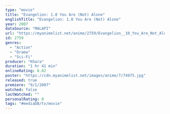 ```yaml
---
type: "movie"
title: "Evangelion: 1.0 You Are (Not) Alone"
englishTitle: "Evangelion: 1.0 You Are (Not) Alone"
year: 2007
dataSource: "MALAPI"
url: "https://myanimelist.net/anime/2759/Evangelion__10_You_Are_Not_Alone"
id: 2759
genres: 
  - "Action"
  - "Drama"
  - "Sci-Fi"
producer: "Khara"
duration: "1 hr 41 min"
onlineRating: 8.02
poster: "https://cdn.myanimelist.net/images/anime/7/74975.jpg"
released: true
premiere: "9/1/2007"
watched: false
lastWatched: ""
personalRating: 0
tags: "#mediaDB/tv/movie"
---
```

